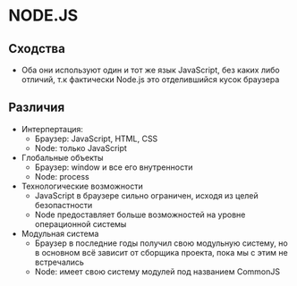 # NODE.JS

## Сходства
* Оба они используют один и тот же язык JavaScript, без каких либо отличий, т.к фактически Node.js это отделившийся кусок браузера

## Различия
* Интерпертация:
  - Браузер: JavaScript, HTML, CSS
  - Node: только JavaScript
* Глобальные объекты
  - Браузер: window и все его внутренности
  - Node: process
* Технологические возможности
  - JavaScript в браузере сильно ограничен, исходя из целей безопастности
  - Node предоставляет больше возможностей на уровне операционной системы
* Модульная система
  - Браузер в последние годы получил свою модульную систему, но в основном всё зависит от сборщика проекта, пока мы с этим не встречались
  - Node: имеет свою систему модулей под названием CommonJS
